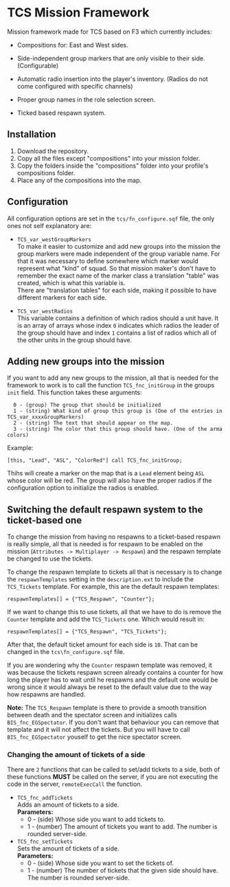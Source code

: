 # TCS Mission Framework
Mission framework made for TCS based on F3 which currently includes: 

* Compositions for: East and West sides.

* Side-independent group markers that are only visible to their side. (Configurable)

* Automatic radio insertion into the player's inventory. (Radios do not come configured with specific channels)

* Proper group names in the role selection screen.

* Ticked based respawn system.


## Installation
1. Download the repository.
2. Copy all the files except "compositions" into your mission folder.
3. Copy the folders inside the "compositions" folder into your profile's compositions folder.
3. Place any of the compositions into the map.


## Configuration
All configuration options are set in the `tcs/fn_configure.sqf` file, the only ones not self explanatory are:  

* `TCS_var_westGroupMarkers`  
To make it easier to customize and add new groups into the mission the group markers were made independent of the group variable name. For that it was necessary to define somewhere which marker would represent what "kind" of squad. So that mission maker's don't have to remember the exact name of the marker class a translation "table" was created, which is what this variable is.  
There are "translation tables" for each side, making it possible to have different markers for each side.

* `TCS_var_westRadios`  
This variable contains a definition of which radios should a unit have. It is an array of arrays whose index `0` indicates which radios the leader of the group should have and index `1` contains a list of radios which all of the other units in the group should have.


## Adding new groups into the mission
If you want to add any new groups to the mission, all that is needed for the framework to work is to call the function `TCS_fnc_initGroup` in the groups `init` field. This function takes these arguments:  
```sqf
  0 - (group) The group that should be initialized
  1 - (string) What kind of group this group is (One of the entries in TCS_var_xxxxGroupMarkers)
  2 - (string) The text that should appear on the map.
  3 - (string) The color that this group should have. (One of the arma colors)
```
Example:
```sqf
[this, "Lead", "ASL", "ColorRed"] call TCS_fnc_initGroup;
```
Thihs will create a marker on the map that is a `Lead` element being `ASL` whose color will be red. The group will also have the proper radios if the configuration option to initialize the radios is enabled.


## Switching the default respawn system to the ticket-based one
To change the mission from having no respawns to a ticket-based respawn is really simple, all that is needed is for respawn to be enabled on the mission (`Attributes -> Multiplayer -> Respawn`) and the respawn template be changed to use the tickets.  

To change the respawn template to tickets all that is necessary is to change the `respawnTemplates` setting in the `description.ext` to include the `TCS_Tickets` template. For example, this are the default respawn templates:
```sqf
respawnTemplates[] = {"TCS_Respawn", "Counter"};
```

If we want to change this to use tickets, all that we have to do is remove the `Counter` template and add the `TCS_Tickets` one. Which would result in:
```sqf
respawnTemplates[] = {"TCS_Respawn", "TCS_Tickets"};
```

After that, the default ticket amount for each side is `10`. That can be changed in the `tcs\fn_configure.sqf` file.

If you are wondering why the `Counter` respawn template was removed, it was because the tickets respawn screen already contains a counter for how long the player has to wait until he respawns and the default one would be wrong since it would always be reset to the default value due to the way how respawns are handled.  

**Note:** The `TCS_Respawn` template is there to provide a smooth transition between death and the spectator screen and initializes calls `BIS_fnc_EGSpectator`. If you don't want that behaviour you can remove that template and it will not affect the tickets. But you will have to call `BIS_fnc_EGSpectator` youself to get the nice spectator screen.

### Changing the amount of tickets of a side
There are `2` functions that can be called to set/add tickets to a side, both of these functions **MUST** be called on the server, if you are not executing the code in the server, `remoteExecCall` the function.  

* `TCS_fnc_addTickets`  
  Adds an amount of tickets to a side.  
  **Parameters:**
    * 0 - (side) Whose side you want to add tickets to.
    * 1 - (number) The amount of tickets you want to add. The number is rounded server-side.
* `TCS_fnc_setTickets`  
  Sets the amount of tickets of a side.  
  **Parameters:**
    * 0 - (side) Whose side you want to set the tickets of.
    * 1 - (number) The number of tickets that the given side should have. The number is rounded server-side.